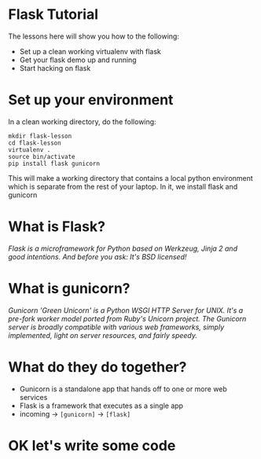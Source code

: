 # Flask Tutorial

The lessons here will show you how to the following:
* Set up a clean working virtualenv with flask
* Get your flask demo up and running
* Start hacking on flask

# Set up your environment

In a clean working directory, do the following:

```
mkdir flask-lesson
cd flask-lesson
virtualenv .
source bin/activate
pip install flask gunicorn
```

This will make a working directory that contains a local python environment which is separate
from the rest of your laptop. In it, we install flask and gunicorn

# What is Flask?

*Flask is a microframework for Python based on Werkzeug, Jinja 2 and good intentions. And before you
ask: It's BSD licensed!* 

# What is gunicorn?

*Gunicorn 'Green Unicorn' is a Python WSGI HTTP Server for UNIX. It's a pre-fork worker model ported
from Ruby's Unicorn project. The Gunicorn server is broadly compatible with various web frameworks,
simply implemented, light on server resources, and fairly speedy.*

# What do they do together?

* Gunicorn is a standalone app that hands off to one or more web services
* Flask is a framework that executes as a single app
* incoming -> `[gunicorn]` -> `[flask]`

# OK let's write some code
